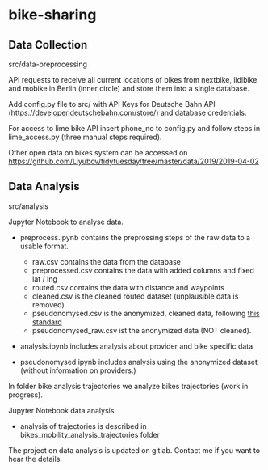 # bike-sharing

## Data Collection
src/data-preprocessing

API requests to receive all current locations of bikes from nextbike, lidlbike and mobike in Berlin (inner circle) and store them into a single database.

Add config.py file to src/ with API Keys for Deutsche Bahn API (https://developer.deutschebahn.com/store/) and database credentials.

For access to lime bike API insert phone_no to config.py and follow steps in lime_access.py (three manual steps required).

Other open data on bikes system can be accessed on https://github.com/Liyubov/tidytuesday/tree/master/data/2019/2019-04-02

## Data Analysis
src/analysis

Jupyter Notebook to analyse data.

- preprocess.ipynb contains the preprossing steps of the raw data to a usable format. 
    - raw.csv contains the data from the database
    - preprocessed.csv contains the data with added columns and fixed lat / lng
    - routed.csv contains the data with distance and waypoints
    - cleaned.csv is the cleaned routed dataset (unplausible data is removed)
    - pseudonomysed.csv is the anonymized, cleaned data, following [this standard](https://data.louisvilleky.gov/dataset/dockless-vehicles) 
    - pseudonomysed_raw.csv ist the anonymized data (NOT cleaned).

- analysis.ipynb includes analysis about provider and bike specific data

- pseudonomysed.ipynb includes analysis using the anonymized dataset (without information on providers.)

In folder bike analysis trajectories we analyze bikes trajectories (work in progress).

Jupyter Notebook data analysis 

- analysis of trajectories is described in bikes_mobility_analysis_trajectories folder

The project on data analysis is updated on gitlab. Contact me if you want to hear the details.

